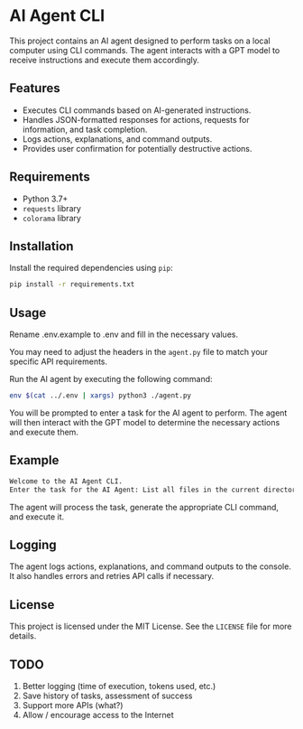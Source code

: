# AI Agent CLI

This project contains an AI agent designed to perform tasks on a local computer using CLI commands.
The agent interacts with a GPT model to receive instructions and execute them accordingly.

## Features

- Executes CLI commands based on AI-generated instructions.
- Handles JSON-formatted responses for actions, requests for information, and task completion.
- Logs actions, explanations, and command outputs.
- Provides user confirmation for potentially destructive actions.

## Requirements

- Python 3.7+
- `requests` library
- `colorama` library

## Installation

Install the required dependencies using `pip`:

```bash
pip install -r requirements.txt
```

## Usage

Rename .env.example to .env and fill in the necessary values.

You may need to adjust the headers in the `agent.py` file to match your specific API requirements.

Run the AI agent by executing the following command:

```bash
env $(cat ../.env | xargs) python3 ./agent.py
```

You will be prompted to enter a task for the AI agent to perform.
The agent will then interact with the GPT model to determine the necessary actions and execute them.

## Example

```bash
Welcome to the AI Agent CLI.
Enter the task for the AI Agent: List all files in the current directory
```

The agent will process the task, generate the appropriate CLI command, and execute it.

## Logging

The agent logs actions, explanations, and command outputs to the console. It also handles errors and retries API calls if necessary.

## License

This project is licensed under the MIT License. See the `LICENSE` file for more details.

## TODO
1. Better logging (time of execution, tokens used, etc.)
1. Save history of tasks, assessment of success
1. Support more APIs (what?)
1. Allow / encourage access to the Internet